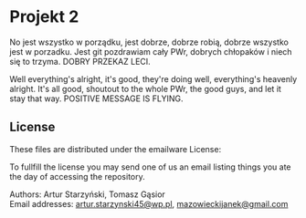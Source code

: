 # Projekt 2

No jest wszystko w porządku, jest dobrze, dobrze robią, dobrze wszystko jest w porzadku. Jest git pozdrawiam cały PWr, dobrych chłopaków i niech się to trzyma. DOBRY PRZEKAZ LECI.

Well everything's alright, it's good, they're doing well, everything's heavenly alright. It's all good, shoutout to the whole PWr, the good guys, and let it stay that way. POSITIVE MESSAGE IS FLYING.
## License

These files are distributed under the emailware License:

To fullfill the license you may send one of us an email listing things you ate the day of accessing the repository.

Authors: Artur Starzyński, Tomasz Gąsior  
Email addresses: artur.starzynski45@wp.pl, mazowieckijanek@gmail.com
